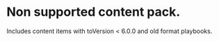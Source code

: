 # Non supported content pack. 

Includes content items with toVersion < 6.0.0 and old format playbooks.